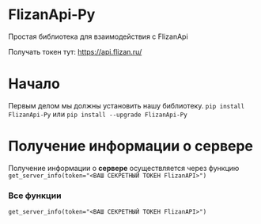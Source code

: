 # FlizanApi-Py
Простая библиотека для взаимодействия с FlizanApi

Получать токен тут: https://api.flizan.ru/

# Начало

Первым делом мы должны установить нашу библиотеку.
```pip install FlizanApi-Py``` или ```pip install --upgrade FlizanApi-Py```


# Получение информации о сервере

Получение информации о **сервере** осуществляется через функцию ```get_server_info(token="<ВАШ СЕКРЕТНЫЙ ТОКЕН FlizanAPI>")```

### Все функции
```
get_server_info(token="<ВАШ СЕКРЕТНЫЙ ТОКЕН FlizanAPI>")
```
